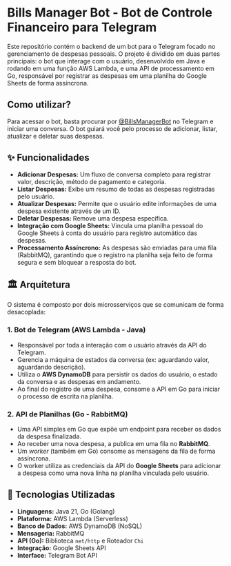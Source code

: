 # Bills Manager Bot - Bot de Controle Financeiro para Telegram

Este repositório contém o backend de um bot para o Telegram focado no gerenciamento de despesas pessoais. O projeto é dividido em duas partes principais: o bot que interage com o usuário, desenvolvido em Java e rodando em uma função AWS Lambda, e uma API de processamento em Go, responsável por registrar as despesas em uma planilha do Google Sheets de forma assíncrona.

## Como utilizar?

Para acessar o bot, basta procurar por [@BillsManagerBot](https://t.me/BillsManagerBot) no Telegram e iniciar uma conversa. O bot guiará você pelo processo de adicionar, listar, atualizar e deletar suas despesas.

## ✨ Funcionalidades

* **Adicionar Despesas:** Um fluxo de conversa completo para registrar valor, descrição, método de pagamento e categoria.
* **Listar Despesas:** Exibe um resumo de todas as despesas registradas pelo usuário.
* **Atualizar Despesas:** Permite que o usuário edite informações de uma despesa existente através de um ID.
* **Deletar Despesas:** Remove uma despesa específica.
* **Integração com Google Sheets:** Vincula uma planilha pessoal do Google Sheets à conta do usuário para registro automático das despesas.
* **Processamento Assíncrono:** As despesas são enviadas para uma fila (RabbitMQ), garantindo que o registro na planilha seja feito de forma segura e sem bloquear a resposta do bot.

## 🏛️ Arquitetura

O sistema é composto por dois microsserviços que se comunicam de forma desacoplada:

### 1. **Bot de Telegram (AWS Lambda - Java)**
* Responsável por toda a interação com o usuário através da API do Telegram.
* Gerencia a máquina de estados da conversa (ex: aguardando valor, aguardando descrição).
* Utiliza o **AWS DynamoDB** para persistir os dados do usuário, o estado da conversa e as despesas em andamento.
* Ao final do registro de uma despesa, consome a API em Go para iniciar o processo de escrita na planilha.

### 2. **API de Planilhas (Go - RabbitMQ)**
* Uma API simples em Go que expõe um endpoint para receber os dados da despesa finalizada.
* Ao receber uma nova despesa, a publica em uma fila no **RabbitMQ**.
* Um *worker* (também em Go) consome as mensagens da fila de forma assíncrona.
* O worker utiliza as credenciais da API do **Google Sheets** para adicionar a despesa como uma nova linha na planilha vinculada pelo usuário.

## 🚀 Tecnologias Utilizadas

* **Linguagens:** Java 21, Go (Golang)
* **Plataforma:** AWS Lambda (Serverless)
* **Banco de Dados:** AWS DynamoDB (NoSQL)
* **Mensageria:** RabbitMQ
* **API (Go):** Biblioteca `net/http` e Roteador `Chi`
* **Integração:** Google Sheets API
* **Interface:** Telegram Bot API
